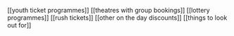 [[youth ticket programmes]]
[[theatres with group bookings]]
[[lottery programmes]]
[[rush tickets]]
[[other on the day discounts]]
[[things to look out for]]